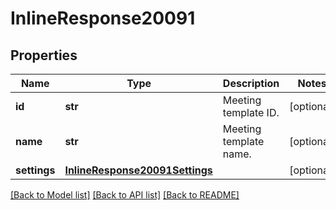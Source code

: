 # InlineResponse20091

## Properties
Name | Type | Description | Notes
------------ | ------------- | ------------- | -------------
**id** | **str** | Meeting template ID. | [optional] 
**name** | **str** | Meeting template name. | [optional] 
**settings** | [**InlineResponse20091Settings**](InlineResponse20091Settings.md) |  | [optional] 

[[Back to Model list]](../README.md#documentation-for-models) [[Back to API list]](../README.md#documentation-for-api-endpoints) [[Back to README]](../README.md)

